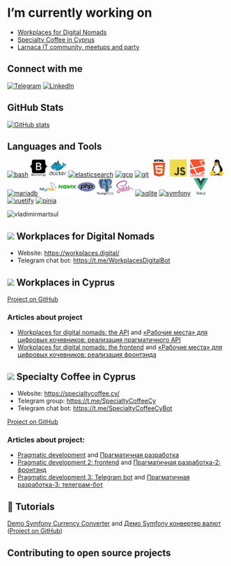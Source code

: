 # I’m currently working on

* [Workplaces for Digital Nomads](https://workplaces.digital/)
* [Specialty Сoffee in Cyprus](https://specialtycoffee.cy/)
* [Larnaca IT community, meetups and party](https://t.me/larnacait)

## Connect with me

[![Telegram](https://img.shields.io/badge/Telegram-2CA5E0?&logo=telegram&logoColor=white)](https://t.me/vladimir_mvs)
[![LinkedIn](https://img.shields.io/badge/linkedin-%230077B5.svg?&logo=linkedin&logoColor=white)](https://linkedin.com/in/vladimirmartsul)

## GitHub Stats

[![GitHub stats](https://github-readme-stats.vercel.app/api?username=vladimirmartsul&count_private=true&show_icons=true&include_all_commits=true)](https://github.com/vladimirmartsul)

## Languages and Tools

<p>
    <a href="https://www.gnu.org/software/bash/" target="_blank" rel="noreferrer"><img src="https://www.vectorlogo.zone/logos/gnu_bash/gnu_bash-icon.svg" alt="bash" width="40" height="40"/></a>
    <a href="https://getbootstrap.com" target="_blank" rel="noreferrer"><img src="https://raw.githubusercontent.com/devicons/devicon/master/icons/bootstrap/bootstrap-plain-wordmark.svg" alt="bootstrap" width="40" height="40"/></a>
    <a href="https://www.docker.com/" target="_blank" rel="noreferrer"><img src="https://raw.githubusercontent.com/devicons/devicon/master/icons/docker/docker-original-wordmark.svg" alt="docker" width="40" height="40"/></a>
    <a href="https://www.elastic.co" target="_blank" rel="noreferrer"><img src="https://www.vectorlogo.zone/logos/elastic/elastic-icon.svg" alt="elasticsearch" width="40" height="40"/></a>
    <a href="https://cloud.google.com" target="_blank" rel="noreferrer"><img src="https://www.vectorlogo.zone/logos/google_cloud/google_cloud-icon.svg" alt="gcp" width="40" height="40"/></a>
    <a href="https://git-scm.com/" target="_blank" rel="noreferrer"><img src="https://www.vectorlogo.zone/logos/git-scm/git-scm-icon.svg" alt="git" width="40" height="40"/></a>
    <a href="https://www.w3.org/html/" target="_blank" rel="noreferrer"><img src="https://raw.githubusercontent.com/devicons/devicon/master/icons/html5/html5-original-wordmark.svg" alt="html5" width="40" height="40"/></a>
    <a href="https://developer.mozilla.org/en-US/docs/Web/JavaScript" target="_blank" rel="noreferrer"><img src="https://raw.githubusercontent.com/devicons/devicon/master/icons/javascript/javascript-original.svg" alt="javascript" width="40" height="40"/></a>
    <a href="https://laravel.com/" target="_blank" rel="noreferrer"><img src="https://raw.githubusercontent.com/devicons/devicon/master/icons/laravel/laravel-plain-wordmark.svg" alt="laravel" width="40" height="40"/></a>
    <a href="https://www.linux.org/" target="_blank" rel="noreferrer"><img src="https://raw.githubusercontent.com/devicons/devicon/master/icons/linux/linux-original.svg" alt="linux" width="40" height="40"/></a>
    <a href="https://mariadb.org/" target="_blank" rel="noreferrer"><img src="https://www.vectorlogo.zone/logos/mariadb/mariadb-icon.svg" alt="mariadb" width="40" height="40"/></a>
    <a href="https://www.mysql.com/" target="_blank" rel="noreferrer"><img src="https://raw.githubusercontent.com/devicons/devicon/master/icons/mysql/mysql-original-wordmark.svg" alt="mysql" width="40" height="40"/></a>
    <a href="https://www.nginx.com" target="_blank" rel="noreferrer"><img src="https://raw.githubusercontent.com/devicons/devicon/master/icons/nginx/nginx-original.svg" alt="nginx" width="40" height="40"/></a>
    <a href="https://www.php.net" target="_blank" rel="noreferrer"><img src="https://raw.githubusercontent.com/devicons/devicon/master/icons/php/php-original.svg" alt="php" width="40" height="40"/></a>
    <a href="https://www.postgresql.org" target="_blank" rel="noreferrer"><img src="https://raw.githubusercontent.com/devicons/devicon/master/icons/postgresql/postgresql-original-wordmark.svg" alt="postgresql" width="40" height="40"/></a>
    <a href="https://sass-lang.com" target="_blank" rel="noreferrer"><img src="https://raw.githubusercontent.com/devicons/devicon/master/icons/sass/sass-original.svg" alt="sass" width="40" height="40"/></a>
    <a href="https://www.sqlite.org/" target="_blank" rel="noreferrer"><img src="https://www.vectorlogo.zone/logos/sqlite/sqlite-icon.svg" alt="sqlite" width="40" height="40"/></a>
    <a href="https://symfony.com" target="_blank" rel="noreferrer"><img src="https://symfony.com/logos/symfony_black_03.svg" alt="symfony" width="40" height="40"/></a>
    <a href="https://vuejs.org/" target="_blank" rel="noreferrer"><img src="https://raw.githubusercontent.com/devicons/devicon/master/icons/vuejs/vuejs-original-wordmark.svg" alt="vuejs" width="40" height="40"/></a>
    <a href="https://vuetifyjs.com/en/" target="_blank" rel="noreferrer"><img src="https://bestofjs.org/logos/vuetify.svg" alt="vuetify" width="40" height="40"/></a>
    <a href="https://pinia.vuejs.org/" target="_blank" rel="noreferrer"><img src="https://bestofjs.org/logos/pinia.svg" alt="pinia" width="40" height="40"/></a>
</p>

<p><img src="https://github-readme-stats.vercel.app/api/top-langs?username=vladimirmartsul&show_icons=true&locale=en&layout=compact" alt="vladimirmartsul" /></p>


<h2><img src="https://workplaces.digital/icon.svg" height="32"/> Workplaces for Digital Nomads</h2>

* Website: https://workplaces.digital/
* Telegram chat bot: https://t.me/WorkplacesDigitalBot 


<h2><img src="https://raw.githubusercontent.com/workplacescy/frontend/develop/public/icon.svg" height="32"/> Workplaces in Cyprus</h2>

[Project on GitHub](https://github.com/workplacescy)

### Articles about project

* [Workplaces for digital nomads: the API](https://dev.to/vladimir_mvs/workplaces-for-digital-nomads-the-api-5hk8) and [«Рабочие места» для цифровых кочевников: реализация прагматичного API](https://habr.com/ru/post/694142/)
* [Workplaces for digital nomads: the frontend](https://dev.to/vladimir_mvs/workplaces-for-digital-nomads-the-frontend-2mk3) and [«Рабочие места» для цифровых кочевников: реализация фронтэнда](https://habr.com/ru/post/695200/)


<h2><img src="https://specialtycoffee.cy/icon.svg" height="32"/> Specialty Сoffee in Cyprus</h2>

* Website: https://specialtycoffee.cy/
* Telegram group: https://t.me/SpecialtyCoffeeCy
* Telegram chat bot: https://t.me/SpecialtyCoffeeCyBot 

[Project on GitHub](https://github.com/specialtycoffeecyprus)

### Articles about project:

* [Pragmatic development](https://dev.to/vladimir_mvs/pragmatic-development-2lph)
and [Прагматичная разработка](https://habr.com/ru/post/677288/)
* [Pragmatic development 2: frontend](https://dev.to/vladimir_mvs/pragmatic-development-2-frontend-1m79) and [Прагматичная разработка-2: фронтэнд](https://habr.com/ru/post/677534/)
* [Pragmatic development 3: Telegram bot](https://dev.to/vladimir_mvs/pragmatic-development-3-telegram-bot-ed1)
  and [Прагматичная разработка-3: телеграм-бот](https://habr.com/ru/post/677594/)


## 📣 Tutorials

[Demo Symfony Currency Converter](https://dev.to/vladimir_mvs/demo-symfony-currency-converter-3ong) and [Демо Symfony конвертер валют](https://habr.com/ru/post/671956/) ([Project on GitHub](https://github.com/vladimirmartsul/symfony-exchange-demo))

## Contributing to open source projects

